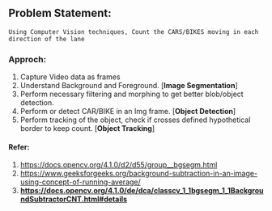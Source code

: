 ## Problem Statement:
    Using Computer Vision techniques, Count the CARS/BIKES moving in each direction of the lane

### Approch:
1. Capture Video data as frames
2. Understand Background and Foreground. [**Image Segmentation**]
3. Perform necessary filtering and morphing to get better blob/object detection. 
4. Perform or detect CAR/BIKE in an Img frame. [**Object Detection**]
5. Perform tracking of the object, check if crosses defined hypothetical border to keep count. [**Object Tracking**] 


#### Refer:
1. https://docs.opencv.org/4.1.0/d2/d55/group__bgsegm.html
2. https://www.geeksforgeeks.org/background-subtraction-in-an-image-using-concept-of-running-average/
3. **https://docs.opencv.org/4.1.0/de/dca/classcv_1_1bgsegm_1_1BackgroundSubtractorCNT.html#details**